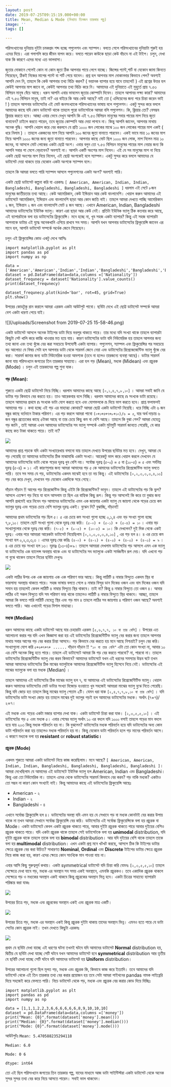 ```yaml
---
layout: post
date: 2019-07-25T09:15:19.000+00:00
title: Mean, Median & Mode (বিখ্যাত তিনজন তারকার গল্প)
image: ''
tags: []

---
```

পরিসংখ্যানের দুনিয়ায় দুইটা চমকপ্রদ শব্দ হচ্ছে পপুলেশন এবং স্যাম্পল। বলতে গেলে পরিসংখ্যানের দুনিয়াটা শুরুই হয় এদের দিয়ে। এরা গলাগলি করে জীবন যাপন করে। বলতে পারেন কাউকে ছাড়া কেউ বাঁচবে না এই টাইপ। চলুন, দেখা যাক কি কারণে এদের মধ্যে এত ভালবাসা।

জুতার দোকানে গেলেই কোন না কোন জুতা ঠিক আপনার পায়ে লেগে যাচ্ছে। জিন্সের প্যান্ট,শার্ট বা যেকোন জামা কিনতে গিয়েছেন, ঠিকই নিজের মাপের প্যান্ট বা শার্ট পেয়ে যাবেন। প্রশ্ন হল আপনার মাপ দোকানদার কিভাবে পেল? অবশ্যই আপনি দেন নি, তাহলে  কি কেউ আপনার তথ্য বিক্রি করল? ( ভয়ানক ব্যাপার হয়ে যাবে তাহলে!! ) এই প্রশ্নের উত্তর হল কেউই আপনার মাপ জানে না, কেউই আপনার তথ্য বিক্রি করে নি।  আমাদের এই দুনিয়াতে এই মুহুর্তে প্রায় ৭.৫৩ বিলিয়ন মানুষ বেঁচে আছে। ধরুন আপনি এবার ভাবলেন জুতার কোম্পানি দিবেন। তাহলে আপানর লক্ষ্য কারা? আমাদের এই ৭.৫৩ বিলিয়ন মানুষ, তাই না? এর বাইরে কি আর কেউ আছে? নাই তো ( এলিয়েনের জন্য পরে চিন্তা করেন ভাই ! ) তাহলে আপনার ডাটাসেটের এই মোট জনসংখ্যাকে পরিসংখ্যানের ভাষায় বলে পপুলেশন। একটু সুন্দর করে বললে আমাদের কাছে যদি কোন ডাটাসেট থাকে তাহলে পুরো ডাটাসেটকে আমরা বলি পপুলেশন। কি, ক্লিয়ার তো? বেসম্ভব ক্লিয়ার করতে হবে। আচ্ছা এবার ভেবে দেখুন আপনি কি এই  ৭.৫৩ বিলিয়ন মানুষের সবার পায়ের মাপ নিয়ে জুতা বানাবেন? চাইলে করতে পারেন, তবে জুতার কোম্পানি আর দেয়া লাগবে না। কিন্তু আপনি জানেন, আপনার মাথায় অনেক বুদ্ধি। আপনি খেয়াল করে বের করলনে যে প্রতি ১০০০ জন লোকের মাঝে ১০০ জন লোকের পায়ের মাপ একই ( ধরে নিলাম ) । তাহলে একজনের মাপ নিয়ে আপনি ১০০ জনের জুতা বানাতে পারবেন। একই ভাবে  মাত্র ১০ জনের মাপ নিয়ে আপনি ১০০০ জনের জন্য জুতা বানাতে পারবেন। আপনার কাছে মোট ছিল ১০০০ জন লোক, মাপ নিলেন মাত্র ১০ জনের, যা আসলে মোট লোকের একটা ছোট্ট অংশ। এবার বলুন তো ৭.৫৩ বিলিয়ন মানুষের পায়ের মাপ নেয়ার জন্য কি আপনি সবার পা মেপে বেড়াবেন? অবশ্যই না। আপনি একটি অংশের মাপ নিবেন। এই যে সব মানুষের মাপ না নিয়ে একটা ছোট্ট অংশের মাপ নিয়ে নিলেন, এই ছোট্ট অংশকেই বলে স্যাম্পল। একটু সুন্দর করে বললে আমাদের যে ডাটাসেট দেয়া থাকবে তার যেকোন একটা অংশকে স্যাম্পল বলে।

তাহলে কি আমরা বলতে পারি স্যাম্পল আসলে পপুলেশনের একটা অংশ? অবশ্যই পারি।

একটা ছোট্ট ডাটাসেট কল্পনা করি যা এরকমঃ `[ American, American, Indian, Indian, Bangladeshi, Bangladeshi, Bangladeshi, Bangladeshi ]`  ধরলাম এই সেটে ৮জন মানুষের জাতীয়তার তথ্য আছে। কেউ আমেরিকান, কেউ ইন্ডিয়ান আর কেউ বাংলাদেশি। খেয়াল করুন আমাদের এই ডাটাসেটে আমেরিকান, ইন্ডিয়ান এবং বাংলাদেশি ছাড়া আর কোন জাতি নাই। তাহলে আমরা দেখতে পাচ্ছি আমেরিকান ২ জন, ইন্ডিয়ান ২ জন এবং বাংলাদেশি মোট ৪ জন আছে। এখানে American, Indian, Bangladeshi আমাদের ডাটাসেটের ইউনিক ভ্যালু। কারণ এরা ছাড়া আর কেউ নেই। প্রতিটা ইউনিক ভ্যালু ঠিক কতবার করে আছে, এই ব্যাপারটাকে বলা হয় ডাটাসেটের ফ্রিকুয়েন্সি। মনে হচ্ছে না, খুব সহজ একটা ব্যাপার? কিন্তু এই সহজ ব্যাপারটা আপনাকে ডাটার এই যুদ্ধে অনেকখানি এগিয়ে রাখবে সব সময়। আপনি যখন আপনার ডাটাসেটের ফ্রিকুয়েন্সি জানেন এর মানে হল, আপনি ডাটাসেট সম্পর্কে অর্ধেক জেনে গিয়েছেন।

চলুন এই ফ্রিকুয়েন্সির কোড একটু দেখে আসিঃ

    import matplotlib.pyplot as plt
    import pandas as pd
    import numpy as np
    
    data = ['American','American','Indian','Indian','Bangladeshi','Bangladeshi','Bangladeshi','Bangladeshi']
    dataset = pd.DataFrame(data=data,columns =['Nationality'])
    dataset_frequnecy = dataset['Nationality'].value_counts()
    print(dataset_frequnecy)
    
    dataset_frequnecy.plot(kind='bar', rot=45, grid=True)
    plt.show()

উপরের কোডটুকু রান করালে আমরা এরকম একটা আউটপুট পাবো। ছবিটা দেখে এই ছোট্ট ডাটাসেট সম্পর্কে আমরা বেশ একটা ধারণা পেয়ে যাই।

![](/uploads/Screenshot from 2019-07-25 15-58-46.png)

একটা ডাটাসেট আসলে অনেক টাইপের ডাটা দিয়ে ভরপুর থাকতে পারে। তার মধ্যে যদি সংখ্যা থাকে তাহলে ব্যাপারটা কিছুটা পেট খালি করে কাচ্চি খাওয়ার মত হয়ে যায়। কারণ ডাটাসেটের ডাটা যদি নিউমেরিক হয় তাহলে আপনার জন্য তথ্য জানা এবং তথ্য খুঁজে বের করা সবচেয়ে উপযোগী একটা ব্যাপার। পপুলেশন, স্যাম্পল এবং ফ্রিকুয়েন্সির পর সবচেয়ে বড় আলোচ্য যে বিষয় সেটা হল আপনার ডাটা থেকে সারমর্ম জেনে নেয়া এবং ডাটাসেটের রিপ্রেজেজেন্টিভ ভ্যালু খুঁজে বের করা। সারমর্ম জানার জন্য ডাটা নিউমেরিক হওয়া আবশ্যক (তবে না হলেও তারজন্যে ব্যবস্থা আছে)।  ডাটার সারমর্ম জানা যায় পরিসংখ্যান জগতের তিন তারকার সাহায্যে। এরা হল গড় (Mean), মধ্যক (Midean) এবং প্রচুরক (Mode) । চলুন এই তারকাদের গল্প শুনা যাক।

#### গড় (Mean):

শুরুতে একটা ছোট্ট ডাটাসেট নিয়ে নিচ্ছি। ধরলাম আমাদের কাছে আছে `[০,১,৪,৭,৮,১০]` । আমরা সবাই জানি যে ডাটার গড় কিভাবে বের করতে হয়। তাও আরেকবার বলে নিচ্ছি। ধরলাম আমাদের কাছে n সংখ্যক ডাটা রয়েছে। তাহলে আমাদের প্রথমে n সংখ্যক ডাটা যোগ করতে হবে এবং যোগফলকে n দিয়ে ভাগ করতে হবে। প্রাপ্ত ফলাফলই আমাদের গড় । কথা হচ্ছে এই গড় এর মাহাত্ম্য কোথায়? আমরা ছোট্ট একটা ডাটাসেট নিয়েছি। ধরে নিচ্ছি এটা ৬ জন বন্ধুর কাছে বর্তমানে টাকার পরিমাণ। এর গড় করলে আমরা পাবো `(০+১+৪+৭+৮+১০)/৬ = ৫`, যার অর্থ দাড়ায় ৬ জন বন্ধুর প্রত্যেকের কাছে ৫টাকা আছে বা তার চেয়ে কিছু কম বা বেশি আছে। তাহলে কি বুঝা গেল? আমরা যেহেতু গড় জানি , তাই আমরা এখন আমাদের ডাটাসেটের সব ভ্যালু সম্পর্কে একটা মুটামুটি সারমর্ম জানতে পেরেছি, যে কার কাছে কত টাকা থাকতে পারে। তাই না?

![](/uploads/s2m1_mean_center.svg)

আমাদের প্রাপ্ত গড়কে যদি একটা সংখ্যারেখায় বসানো যায় তাহলে দেখতে উপরের ছবিটার মত হবে। দেখুন, আমরা যে গড় পেয়েছি তা আমাদের ডাটাসেটের ঠিক মাঝামাঝি একটা সংখ্যা। আরেকটু ভাল করে খেয়াল করলে দেখবেন যে আমাদের ডাটাসেটের ডাটা থেকে গড়ের দূরত্ব খুব বেশি নয়। সর্বোচ্চ দূরত্ব (৫-০) = ৫ বা (১০-৫) = ৫ এবং সর্বনিম্ন দূরত্ব (৫-৪) =  ১। এই কারণগুলার জন্য আমরা আমাদের গড় ৫ কে আমাদের ডাটাসেটের রিপ্রেজেন্টিভ ভ্যালু বলতে পারি। তবে সব সময় যে গড়, ডাটাসেটের একদম মাঝেই হবে তা নয় কিন্তু। এই ডাটাসেটের  `[০,২,৩,৩,৩,৪,১৩]` গড় বের করে দেখুন, দেখবেন গড় যেকোন একদিকে সরে গেছে।

দাঁড়ান দাঁড়ান !! আগের গড় রিপ্রেজেন্টিভ কিন্তু এইটা কি রিপ্রেজেন্টিভ? ভাবুন। তাহলে এই ডাটাসেটের গড় কি ভুল?  আসলে এতক্ষণ গড় নিয়ে যা বলে আসলাম তা ছিল এর বাহ্যিক কিছু রূপ। কিন্তু গড় আসলেই কি করে তা বুঝার জন্য আপনি প্রথমেই ধরে নিবেন গড় আমাদের ডাটাসেটের এমন এক জায়গার একটা ভ্যালু যে জায়গা থেকে গড়ের চেয়ে কম ভ্যালুর দূরত্ব এবং গড়ের চেয়ে বেশি ভ্যালুর দূরত্ব একই। বুঝেন নি? বুঝাচ্ছি, দাঁড়ান!!

আমাদের প্রথম ডাটাসেটের গড় ছিল ৫। ৫ এর চেয়ে কম সংখ্যা গুলো হচ্ছে ০,১,৪ এবং বড় সংখ্যা গুলো হচ্ছে ৭,৮,১০। তাহলে ছোট সংখ্যা গুলো থেকে দূরত্ব বের করি। `(৫-০) + (৫-১) + (৫-৪) = ১০` । এবার বড় সংখ্যাগুলোর থেকে দূরত্ব বের করি। `(৭-৫) + (৮-৫) + (১০-৫) = ১০`। কি দেখলেন? দুই দিক থেকে একই দূরত্ব। এবার পরে আময়রা আরেকটা ডাটাসেট নিয়েছিলাম `[০,২,৩,৩,৩,৪,১৩]` , এর গড় হল ৪। ৪ এর চেয়ে কম সংখ্যা হল ০,২,৩,৩,৩ । এদের দূরত্ব বের করিঃ `(৪-০) + (৪-২) + (৪-৩) + (৪-৩) + (৪-৩) = ৯` । ৪ এর চেয়ে বড় সংখ্যা হল ১৩। দূরত্বঃ (১৩-৪)=৯। তাহলে আময়রা দেখলাম ডাটাসেটের গড় আসলে এমন এক ভ্যালু যা ডাটাসেটের এক ব্যালেন্স অবস্থায় থাকে এবং যা ডাটাসেটের সব ভ্যালুকে একটা সার্বজনীন রূপ দেয়। যদি এখনো গড় না বুঝে থাকেন তাহলে নিচের ছবিটা দেখুনঃ

![](/uploads/s2m1_mean_balance_point.svg)

একটা লাঠির উপর এক এক জায়গায় এক এক পরিমাণ ভার আছে। কিন্তু লাঠিটি ৪ নাম্বার বিন্দুতে একদম স্থির বা ভারসাম্য অবস্থায় থাকতে পারে। সহজ ভাষায় বলতে গেলে ৪ নাম্বার বিন্দুর ডান দিকের ওজন এবং বাম দিকের ওজন যদি সমান হয় তাহলেই কেবল লাঠিটি ৪ নাম্বার বিন্দুতে স্থির থাকবে। তাই না? কিন্তু ৪ নাম্বার বিন্দুতে তো ওজন ৪। আবার লাঠির ওই সকল বিন্দুতে যদি সম পরিমাণ ভার থাকে তাহলেও লাঠিটি ৪ নাম্বার বিন্দুতে স্থির থাকবে। আচ্ছা, তাহলে আমরা কি বলতে পারি লাঠিটি যেহেতু স্থির এবং গড় মান ৪ তাহলে লাঠির সব জায়গায় ৪ পরিমাণ ওজন আছে? অবশ্যই বলতে পারি। আর এখানেই গড়ের বিশাল মাহাত্ম্য।

#### মধ্যক (Median)

ধরুন আমাদের কাছে একটা ডাটাসেট আছে যার চেহারাটা এরকম `[৫,৬,৭,৭, ১০ বা তার বেশি]` । উপরের এত আলোচনা করার পর যদি এখন জিজ্ঞাসা করা হয় এই ডাটাসেটের রিপ্রেজেন্টিটিভ ভ্যালু বের করার জন্য তাহলে আপনার মাথায় সবার আগের গড় বের করার চিন্তা আসবে। গড় কিভাবে বের করতে হয় মনে আছে নিশ্চয়ই? চলুন বের করি। সংখ্যাগুলো যোগ করি `৫+৬+৭+৭+ ......` দাঁড়ান দাঁড়ান !! `"১০ বা তার বেশি"` এটা তো কোন সংখ্যা না, আবার ১০ এর বেশি অনেক কিছু হতে পারে। তাহলে এই ডাটাসেটে আমরা কি গড় বের করতে পারবো? না, পারবো না। তাহলে  ডাটাসেটের রিপ্রেজেন্টিটিভ ভ্যালু বের করব কিভাবে? আমাদের ডাটাসেটে যখন এই ধরনের সমস্যার উদ্ভব ঘটে তখন আমরা আমাদের ডাটাসেটের ঠিক মাঝের ভ্যালুটাকে আমাদের রিপ্রেজেন্টিটিভ ভ্যালু হিসেবে নিয়ে নেই। ডাটাসেটের এই মাঝের ভ্যালুকে বলা হয় মধ্যক (Median) ।

তাহলে আমাদের এই ডাটাসেটের ঠিক মাঝের ভ্যালু হল ৭, যা আমাদের এই ডাটাসেটের রিপ্রেজেন্টিটিভ ভ্যালু। খেয়াল করুন আমাদের ডাটাসেটের মোট ডাটার সংখ্যা বিজোড় হওয়াতে খুব সহজেই আময়রা মাঝের ভ্যালু বুঝে নিতে পেরেছি। কিন্তু যদি জোড় হত তাহলে কিন্তু মাঝের ভ্যালু পেতাম ২টি। যেমন ধরা যাক `[২,৪,৭,৭,৮,১০ বা তার বেশি]` । যদি ডাটাসেটের ডাটা সংখ্যা জোড় হয় তাহলে মাঝের দুই ভ্যালুর গড়ই হল আমাদের ডাটাসেটের মধ্যক। অর্থাৎ (৭+৭)/২=৭।

এই মধ্যক এবং গড়ের একটা মজার ব্যাপার দেখা যাক। একটা ডাটাসেট চিন্তা করা যাক। `[২,৩,৫,৫,১০]` । এই ডাটাসেটের গড় ৫ এবং মধ্যক ৫। এবার শেষের ভ্যালু অর্থাৎ ১০ এর বদলে যদি ১০০০ বসাই তাহলে গড়ের মান বদলে হয়ে যায় ২০৩ কিন্তু মধ্যক পরিবর্তন হয় না। কি বুঝলেন? ডাটাসেটের মধ্যক পরিবর্তন হয়ে যদি ডাটাসেটের অন্য কোন ডাটা পরিবর্তন করা হয় তাহলেও মধ্যক পরিবর্তন হয় না। কিন্তু যেকোন ডাটা পরিবর্তন হলে গড় মানের পরিবর্তন আসে। এ কারণে মধ্যকে বলা হয় **resistant** or **robust statistic।**

#### প্রচুরক  (Mode)

একদম শুরুতে আমরা একটা ডাটাসেট নিয়ে কাজ করেছিলাম। মনে আছে? `[ American, American, Indian, Indian, Bangladeshi, Bangladeshi, Bangladeshi, Bangladeshi ]`। আমরা দেখেছিলাম যে আমাদের এই ডাটাসেটে ইউনিক ভ্যালু হল American, Indian এবং Bangladeshi। কিন্তু এরা তো নিউমেরিক না। তাহলে এদের থেকে ডাটাসেটের সারমর্ম কিভাবে বের করব? গড় নাকি মধ্যক? একটাও তো সম্ভব না কারণ কোন সংখ্যাই নাই। কিন্তু আমাদের কাছে এই ডাটাসেটের ফ্রিকুয়েন্সি আছেঃ

* American - ২
* Indian - ২
* Bangladeshi - ৪

এখানে সর্বোচ্চ ফ্রিকুয়েন্সি হল ৪। ডাটাসেটের অবস্থা যদি এমন হয় যে সেখানে গড় বা মধ্যক কোনটাই বের করার উপায় থাকে না তখন আমরা সেখানে সর্বোচ্চ ফ্রিকুয়েন্সি বের করি। ডাটাসেটের এই সর্বোচ্চ ফ্রিকুয়েন্সিকে বলা হয় প্রচুরক বা Mode। একটা ডাটাসেটে কেবল একটা প্রচুরক থাকতে পারে, আবার দুইটা প্রচুরক থাকতে পারে আবার দুইয়ের বেশিও প্রচুরক থাকতে পারে। যদি একটা প্রচুরক থাকে তাহলে সেই ডাটাসেটকে বলা হয় **unimodal** distribution, যদি দুইটা প্রচুরক থাকে তাহলে তাকে বলা হয় **bimodal** distribution। আর যদি দুইয়ের বেশি থাকে তাহলে তাকে বলা হয় **multimodal** distribution। এখন একটা প্রশ্ন মনে খটখট করছে, আসলে ঠিক কি টাইপের ডাটার ক্ষেত্রে প্রচুরক বের করা উচিত? সাধারণত **Nominal**, **Ordinal** এবং **Discrete** টাইপের ডাটার ক্ষেত্রে প্রচুরক নিয়ে কাজ করা হয়, কারণ এদের ক্ষেত্রে কোন সাংখ্যিক মান পাওয়া যায় না।

এবার আসি কিছু গুরুত্বপূর্ন কথায়। একটা symmetrical ডাটাসেট যদি চিন্তা করি যেমনঃ `[২,৩,৫,৫,১০]` তাহলে সেক্ষেত্রে দেখা যাবে গড়, মধ্যক এর অবস্থান সব সময় একই অবস্থানে, এমনকি প্রচুরকও। তবে একাদিক প্রচুরক থাকলে সেক্ষেত্রে গড় ও মধ্যকের অবস্থান একই থাকবে কিন্তু প্রচুরকের অবস্থান ভিন্ন হবে। একটা চিত্রের সাহায্যে ব্যাপারটা পরিষ্কার করা যাকঃ

![](/uploads/s2m3_normal.svg)

উপরের চিত্রে গড়, মধ্যক এবং প্রচুরকের অবস্থান একই এবং প্রচুরক মাত্র একটি।

![](/uploads/s2m3_two_modes.svg)

উপরের চিত্রে গড়, মধ্যক এর অবস্থান একই কিন্তু প্রচুরক দুইটা থাকায় তাদের অবস্থান ভিন্ন। এমনও হতে পারে যে ডাটা সেটের কোন প্রচুরক নাই। তখন দেখতে কিছুটা এরকমঃ

![](/uploads/s2m3_uniform.svg)

প্রথম যে ছবিটা দেখা যাচ্ছে এই ধরণের ঘটনা তখনই ঘটবে যদি আমাদের ডাটাসেট **Normal** distribution হয়, দ্বিতীয় যে ছবিটা দেখা যাচ্ছে সেটি ঘটবে যখন আমাদের ডাটাসেট হবে  **symmetrical** distribution আর তৃতীয় যে ছবিটি দেখা যাচ্ছে সেটি ঘটবে যদি আমাদের ডাটাসেট হয় **Uniform** distribution।

উপরের আলোচনা গুলো ছিল মূলত গড়, মধ্যক এবং প্রচুরক কি, কিভাবে কাজ করে ইত্যাদি। তবে আমাদের যদি ডাটাসেট থেকে এই তিন তারকার তথ্য বের করার প্রয়োজন হয় তবে সেটা আমরা পাইথনের pandas নামক লাইব্রেরি দিয়ে সহজেই করে ফেলতে পারি। নিচে ডাটাসেট থেকে গড়, মধ্যক এবং প্রচুরক বের করার কোড দিয়ে দিচ্ছিঃ

    import matplotlib.pyplot as plt
    import pandas as pd
    import numpy as np
    
    data = [1,1,1,2,2,3,6,6,6,6,6,6,8,9,10,10,10]
    dataset = pd.DataFrame(data=data,columns =['money'])
    print("Mean: {0}".format(dataset['money'].mean()))
    print("Median: {0}".format(dataset['money'].median()))
    print("Mode: {0}".format(dataset['money'].mode()))

আউটপুটঃ
`Mean: 5.470588235294118 `

`Median: 6.0 `

`Mode: 0 6 `

`dtype: int64`

তো এই ছিল পরিসংখ্যান জগতের তিন তারকার গল্প, যাদের মাধ্যমে আজ ডাটা সাইন্টিস্টরা একটা ডাটাসেট থেকে অনেক সুন্দর সুন্দর তথ্য বের করে নিয়ে আসতে পারেন। সবাই ভাল থাকবেন।